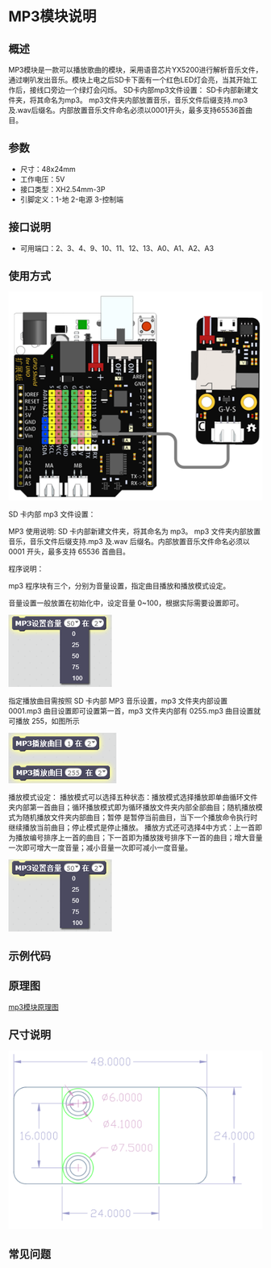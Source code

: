 # MP3模块说明   

## 概述
MP3模块是一款可以播放歌曲的模块，采用语音芯片YX5200进行解析音乐文件，通过喇叭发出音乐。模块上电之后SD卡下面有一个红色LED灯会亮，当其开始工作后，接线口旁边一个绿灯会闪烁。 SD卡内部mp3文件设置： SD卡内部新建文件夹，将其命名为mp3。 mp3文件夹内部放置音乐，音乐文件后缀支持.mp3及.wav后缀名。内部放置音乐文件命名必须以0001开头，最多支持65536首曲目。

## 参数 
- 尺寸：48x24mm
- 工作电压：5V
- 接口类型：XH2.54mm-3P
- 引脚定义：1-地 2-电源 3-控制端

## 接口说明
- 可用端口：2、3、4、9、10、11、12、13、A0、A1、A2、A3

## 使用方式
![](./images/33.png)

SD 卡内部 mp3 文件设置：

MP3 使用说明:
SD 卡内部新建文件夹，将其命名为 mp3。
mp3 文件夹内部放置音乐，音乐文件后缀支持.mp3 及.wav 后缀名。内部放置音乐文件命名必须以 0001 开头，最多支持 65536 首曲目。

程序说明：

mp3 程序块有三个，分别为音量设置，指定曲目播放和播放模式设定。

音量设置一般放置在初始化中，设定音量 0~100，根据实际需要设置即可。

![](./images/40.png)

指定播放曲目需按照 SD 卡内部 MP3 音乐设置，mp3 文件夹内部设置 0001.mp3 曲目设置即可设置第一首，mp3 文件夹内部有 0255.mp3 曲目设置就可播放 255，如图所示

![](./images/39.png)

播放模式设定：
播放模式可以选择五种状态：播放模式选择播放即单曲循环文件夹内部第一首曲目；循环播放模式即为循环播放文件夹内部全部曲目；随机播放模式为随机播放文件夹内部曲目；暂停   是暂停当前曲目，当下一个播放命令执行时继续播放当前曲目；停止模式是停止播放。
播放方式还可选择4中方式：上一首即为播放编号排序上一首的曲目；下一首即为播放拨号排序下一首的曲目；增大音量一次即可增大一度音量；减小音量一次即可减小一度音量。

![](./images/40.png)

## 示例代码

## 原理图
[mp3模块原理图](https://github.com/Haohaodada-official/haohaodada-docs/blob/master/%E5%8E%9F%E7%90%86%E5%9B%BE/MP3%E9%9F%B3%E4%B9%90%E6%A8%A1%E5%9D%97.pdf)

## 尺寸说明
![](./images/01.png)

## 常见问题